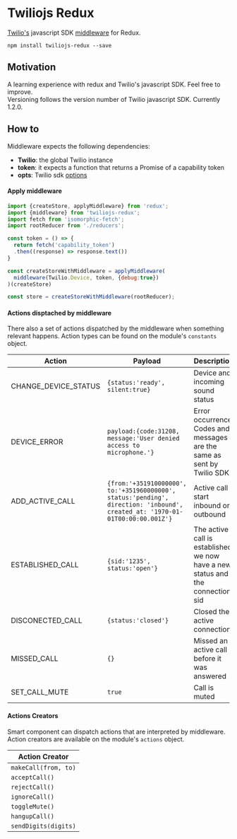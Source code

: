 # Twiliojs Redux

[Twilio's](https://www.twilio.com/docs/api/client) javascript SDK [middleware](http://rackt.github.io/redux/docs/advanced/Middleware.html) for Redux.

```
npm install twiliojs-redux --save
```


## Motivation
A learning experience with redux and Twilio's javascript SDK. Feel free to improve.    
Versioning follows the version number of Twilio javascript SDK. Currently 1.2.0.

## How to

Middleware expects the following dependencies:    
* **Twilio**: the global Twilio instance
* **token**: it expects a function that returns a Promise of a capability token
* **opts**: Twilio sdk [options](https://www.twilio.com/docs/api/client/device)

#### Apply middleware

```javascript
import {createStore, applyMiddleware} from 'redux';
import {middleware} from 'twiliojs-redux';
import fetch from 'isomorphic-fetch';
import rootReducer from './reducers';

const token = () => {
  return fetch('capability_token')
  .then((response) => response.text())
}

const createStoreWithMiddleware = applyMiddleware(
  middleware(Twilio.Device, token, {debug:true})
)(createStore)

const store = createStoreWithMiddleware(rootReducer);
```

#### Actions disptached by middleware
There also a set of actions dispatched by the middleware when something relevant happens. Action types can be found on the module's `constants` object.

| Action        | Payload  | Description |
|---------------|------------|---------|
|CHANGE_DEVICE_STATUS|`{status:'ready', silent:true}`| Device and incoming sound status|
|DEVICE_ERROR| `payload:{code:31208, message:'User denied access to microphone.'}`| Error occurrence. Codes and messages are the same as sent by Twilio SDK|
|ADD_ACTIVE_CALL|`{from:'+351910000000', to:'+351960000000', status:'pending', direction: 'inbound', created_at: '1970-01-01T00:00:00.001Z'}`| Active call start inbound or outbound|
|ESTABLISHED_CALL| `{sid:'1235', status:'open'}`|The active call is established, we now have a new status and the connection sid|
|DISCONECTED_CALL| `{status:'closed'}`| Closed the active connection |
|MISSED_CALL|`{}`| Missed an active call before it was answered |
|SET_CALL_MUTE| `true` | Call is muted |

#### Actions Creators
Smart component can dispatch actions that are interpreted by middleware. Action creators are available on the module's `actions` object.

| Action Creator|
|---------------|
|`makeCall(from, to)`|
|`acceptCall()`|
|`rejectCall()`|
|`ignoreCall()`|
|`toggleMute()`|
|`hangupCall()`|
|`sendDigits(digits)`|
